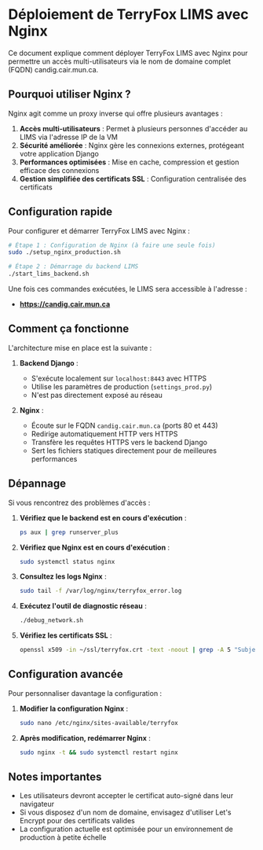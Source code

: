# Déploiement de TerryFox LIMS avec Nginx

Ce document explique comment déployer TerryFox LIMS avec Nginx pour permettre un accès multi-utilisateurs via le nom de domaine complet (FQDN) candig.cair.mun.ca.

## Pourquoi utiliser Nginx ?

Nginx agit comme un proxy inverse qui offre plusieurs avantages :

1. **Accès multi-utilisateurs** : Permet à plusieurs personnes d'accéder au LIMS via l'adresse IP de la VM
2. **Sécurité améliorée** : Nginx gère les connexions externes, protégeant votre application Django
3. **Performances optimisées** : Mise en cache, compression et gestion efficace des connexions
4. **Gestion simplifiée des certificats SSL** : Configuration centralisée des certificats

## Configuration rapide

Pour configurer et démarrer TerryFox LIMS avec Nginx :

```bash
# Étape 1 : Configuration de Nginx (à faire une seule fois)
sudo ./setup_nginx_production.sh

# Étape 2 : Démarrage du backend LIMS
./start_lims_backend.sh
```

Une fois ces commandes exécutées, le LIMS sera accessible à l'adresse :
- **https://candig.cair.mun.ca**

## Comment ça fonctionne

L'architecture mise en place est la suivante :

1. **Backend Django** :
   - S'exécute localement sur `localhost:8443` avec HTTPS
   - Utilise les paramètres de production (`settings_prod.py`)
   - N'est pas directement exposé au réseau

2. **Nginx** :
   - Écoute sur le FQDN `candig.cair.mun.ca` (ports 80 et 443)
   - Redirige automatiquement HTTP vers HTTPS
   - Transfère les requêtes HTTPS vers le backend Django
   - Sert les fichiers statiques directement pour de meilleures performances

## Dépannage

Si vous rencontrez des problèmes d'accès :

1. **Vérifiez que le backend est en cours d'exécution** :
   ```bash
   ps aux | grep runserver_plus
   ```

2. **Vérifiez que Nginx est en cours d'exécution** :
   ```bash
   sudo systemctl status nginx
   ```

3. **Consultez les logs Nginx** :
   ```bash
   sudo tail -f /var/log/nginx/terryfox_error.log
   ```

4. **Exécutez l'outil de diagnostic réseau** :
   ```bash
   ./debug_network.sh
   ```

5. **Vérifiez les certificats SSL** :
   ```bash
   openssl x509 -in ~/ssl/terryfox.crt -text -noout | grep -A 5 "Subject Alternative Name"
   ```

## Configuration avancée

Pour personnaliser davantage la configuration :

1. **Modifier la configuration Nginx** :
   ```bash
   sudo nano /etc/nginx/sites-available/terryfox
   ```

2. **Après modification, redémarrer Nginx** :
   ```bash
   sudo nginx -t && sudo systemctl restart nginx
   ```

## Notes importantes

- Les utilisateurs devront accepter le certificat auto-signé dans leur navigateur
- Si vous disposez d'un nom de domaine, envisagez d'utiliser Let's Encrypt pour des certificats valides
- La configuration actuelle est optimisée pour un environnement de production à petite échelle
